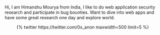 
<!--Start of Tawk.to Script-->
<script type="text/javascript">
var Tawk_API=Tawk_API||{}, Tawk_LoadStart=new Date();
(function(){
var s1=document.createElement("script"),s0=document.getElementsByTagName("script")[0];
s1.async=true;
s1.src='https://embed.tawk.to/63917699daff0e1306db7a9d/1gjo3eil0';
s1.charset='UTF-8';
s1.setAttribute('crossorigin','*');
s0.parentNode.insertBefore(s1,s0);
})();
</script>
<!--End of Tawk.to Script-->

Hi, I am Himanshu Mourya from India, I like to do web application security research and participate in bug bounties. Want to dive into web apps and have some great research one day and explore world.
<div class='jekyll-twitter-plugin' align="center">
    {% twitter https://twitter.com/0x_anon maxwidth=500 limit=5 %}
</div>

